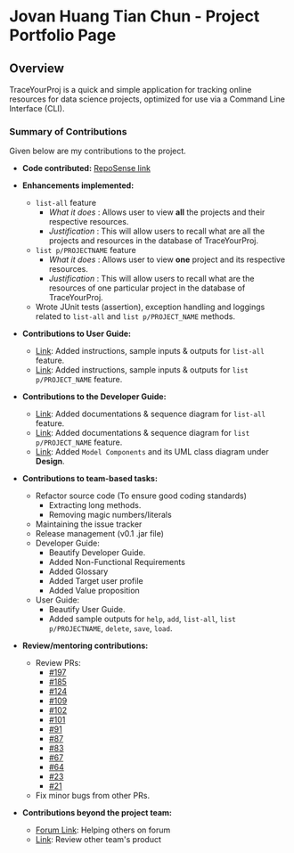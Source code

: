 # Jovan Huang Tian Chun - Project Portfolio Page

## Overview
TraceYourProj is a quick and simple application for tracking online resources for data science projects,
optimized for use via a Command Line Interface (CLI).


### Summary of Contributions
Given below are my contributions to the project.

* **Code contributed:** [RepoSense link](https://nus-cs2113-ay2021s2.github.io/tp-dashboard/?search=&sort=groupTitle&sortWithin=title&since=&timeframe=commit&mergegroup=&groupSelect=groupByRepos&breakdown=false&tabOpen=true&tabType=authorship&tabAuthor=jovanhuang&tabRepo=AY2021S2-CS2113-W10-3%2Ftp%5Bmaster%5D&authorshipIsMergeGroup=false&authorshipFileTypes=docs~functional-code~test-code)

* **Enhancements implemented:**
  * `list-all` feature
      * <i>What it does</i> : Allows user to view **all** the projects and their respective resources.
      * <i>Justification</i> : This will allow users to recall what are all the projects and resources in the database of TraceYourProj.
  * `list p/PROJECTNAME` feature
      * <i>What it does</i> : Allows user to view **one** project and its respective resources.
      * <i>Justification</i> : This will allow users to recall what are the resources of one particular project in the database of TraceYourProj.
  * Wrote JUnit tests (assertion), exception handling and loggings related to `list-all` and `list p/PROJECT_NAME` methods.  
    

* **Contributions to User Guide:**
    
    * [Link](https://ay2021s2-cs2113-w10-3.github.io/tp/UserGuide.html#listall): Added instructions, sample inputs & outputs for `list-all` feature.
    * [Link](https://ay2021s2-cs2113-w10-3.github.io/tp/UserGuide.html#list): Added instructions, sample inputs & outputs for `list p/PROJECT_NAME` feature.
    

* **Contributions to the Developer Guide:**
    * [Link](https://ay2021s2-cs2113-w10-3.github.io/tp/DeveloperGuide.html#listall): Added documentations & sequence diagram for `list-all` feature.
    * [Link](https://ay2021s2-cs2113-w10-3.github.io/tp/DeveloperGuide.html#list): Added documentations & sequence diagram for `list p/PROJECT_NAME` feature.
    * [Link](https://ay2021s2-cs2113-w10-3.github.io/tp/DeveloperGuide.html#design): Added `Model Components` and its UML class diagram under **Design**.
    

* **Contributions to team-based tasks:** 
    * Refactor source code (To ensure good coding standards)
        * Extracting long methods.
        * Removing magic numbers/literals
    * Maintaining the issue tracker
    * Release management (v0.1 .jar file)
    * Developer Guide:
      * Beautify Developer Guide.
      * Added Non-Functional Requirements 
      * Added Glossary 
      * Added Target user profile 
      * Added Value proposition
    * User Guide:
      * Beautify User Guide.
      * Added sample outputs for `help`, `add`, `list-all`, `list p/PROJECTNAME`, `delete`, `save`, `load`.



* **Review/mentoring contributions:**
    * Review PRs:  
      * [#197](https://github.com/AY2021S2-CS2113-W10-3/tp/pull/197)
      * [#185](https://github.com/AY2021S2-CS2113-W10-3/tp/pull/185)
      * [#124](https://github.com/AY2021S2-CS2113-W10-3/tp/pull/124)
      * [#109](https://github.com/AY2021S2-CS2113-W10-3/tp/pull/109)
      * [#102](https://github.com/AY2021S2-CS2113-W10-3/tp/pull/102)
      * [#101](https://github.com/AY2021S2-CS2113-W10-3/tp/pull/101)
      * [#91](https://github.com/AY2021S2-CS2113-W10-3/tp/pull/91)
      * [#87](https://github.com/AY2021S2-CS2113-W10-3/tp/pull/87)
      * [#83](https://github.com/AY2021S2-CS2113-W10-3/tp/pull/83)
      * [#67](https://github.com/AY2021S2-CS2113-W10-3/tp/pull/67)
      * [#64](https://github.com/AY2021S2-CS2113-W10-3/tp/pull/64)
      * [#23](https://github.com/AY2021S2-CS2113-W10-3/tp/pull/23)
      * [#21](https://github.com/AY2021S2-CS2113-W10-3/tp/pull/21)
    * Fix minor bugs from other PRs.

  
* **Contributions beyond the project team:**  
    * [Forum Link](https://github.com/nus-cs2113-AY2021S2/forum/issues/9#issuecomment-762811292): Helping others on forum
    * [Link](https://github.com/nus-cs2113-AY2021S2/tp/pull/31#pullrequestreview-624846061): Review other team's product